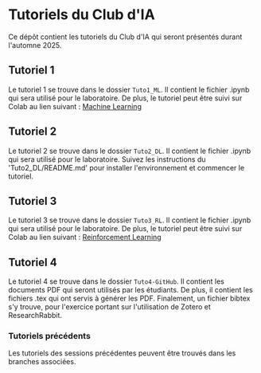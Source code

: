 # Tutoriels du Club d'IA

Ce dépôt contient les tutoriels du Club d'IA qui seront présentés durant l'automne 2025. 

## Tutoriel 1

Le tutoriel 1 se trouve dans le dossier `Tuto1_ML`. Il contient le fichier .ipynb qui sera utilisé pour le laboratoire. De plus, le tutoriel peut être suivi sur Colab au lien suivant : [Machine Learning](https://colab.research.google.com/drive/1XEVFwF4LSrQ1xAGfszWzzT5CKE_UnO1B?usp=sharing)

## Tutoriel 2

Le tutoriel 2 se trouve dans le dossier `Tuto2_DL`. Il contient le fichier .ipynb qui sera utilisé pour le laboratoire. Suivez les instructions du 'Tuto2_DL/README.md' pour installer l'environnement et commencer le tutoriel.

## Tutoriel 3

Le tutoriel 3 se trouve dans le dossier `Tuto3_RL`. Il contient le fichier .ipynb qui sera utilisé pour le laboratoire. De plus, le tutoriel peut être suivi sur Colab au lien suivant : 
[Reinforcement Learning]()

## Tutoriel 4

Le tutoriel 4 se trouve dans le dossier `Tuto4-GitHub`. Il contient les documents PDF qui seront utilisés par les étudiants. De plus, il contient les fichiers .tex qui ont servis à générer les PDF. Finalement, un fichier bibtex s'y trouve, pour l'exercice portant sur l'utilisation de Zotero et ResearchRabbit. 



### Tutoriels précédents
Les tutoriels des sessions précédentes peuvent être trouvés dans les branches associées.

